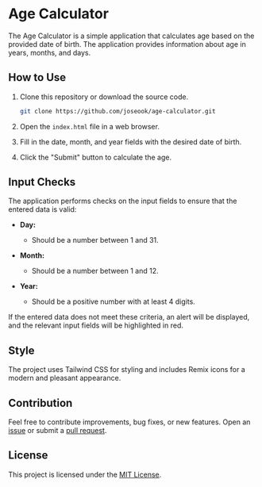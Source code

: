 # Age Calculator

The Age Calculator is a simple application that calculates age based on the provided date of birth. The application provides information about age in years, months, and days.

## How to Use

1. Clone this repository or download the source code.

   ```bash
   git clone https://github.com/joseook/age-calculator.git
   ```

2. Open the `index.html` file in a web browser.

3. Fill in the date, month, and year fields with the desired date of birth.

4. Click the "Submit" button to calculate the age.

## Input Checks

The application performs checks on the input fields to ensure that the entered data is valid:

- **Day:**
  - Should be a number between 1 and 31.

- **Month:**
  - Should be a number between 1 and 12.

- **Year:**
  - Should be a positive number with at least 4 digits.

If the entered data does not meet these criteria, an alert will be displayed, and the relevant input fields will be highlighted in red.

## Style

The project uses Tailwind CSS for styling and includes Remix icons for a modern and pleasant appearance.

## Contribution

Feel free to contribute improvements, bug fixes, or new features. Open an [issue](https://github.com/your-username/age-calculator/issues) or submit a [pull request](https://github.com/your-username/age-calculator/pulls).

## License

This project is licensed under the [MIT License](LICENSE).
